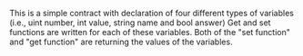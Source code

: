 This is a simple contract with declaration of four different types of variables (i.e., uint number, int value, string name and bool answer) 
Get and set functions are written for each of these variables. 
Both of the "set function" and "get function" are returning the values of the variables.
